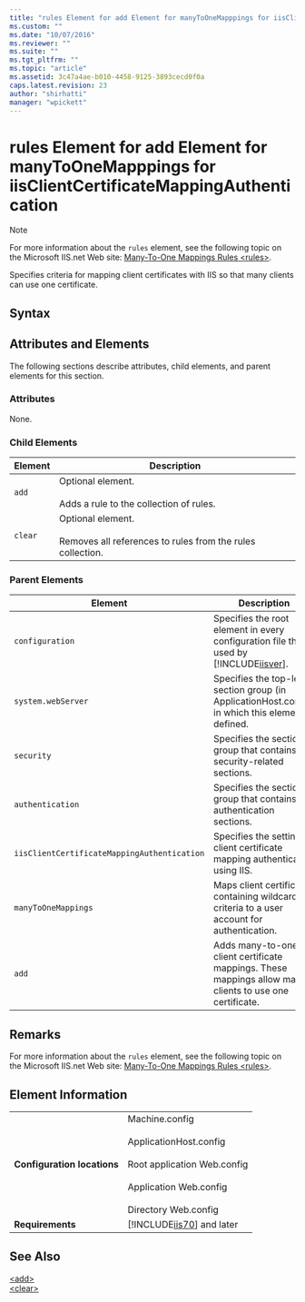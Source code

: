 ```yaml
---
title: "rules Element for add Element for manyToOneMapppings for iisClientCertificateMappingAuthentication | Microsoft Docs"
ms.custom: ""
ms.date: "10/07/2016"
ms.reviewer: ""
ms.suite: ""
ms.tgt_pltfrm: ""
ms.topic: "article"
ms.assetid: 3c47a4ae-b010-4458-9125-3893cecd0f0a
caps.latest.revision: 23
author: "shirhatti"
manager: "wpickett"
---
```

# rules Element for add Element for manyToOneMapppings for iisClientCertificateMappingAuthentication
> [!NOTE]
>  For more information about the `rules` element, see the following topic on the Microsoft IIS.net Web site: [Many-To-One Mappings Rules \<rules>](http://www.iis.net/ConfigReference/system.webServer/security/authentication/iisClientCertificateMappingAuthentication/manyToOneMappings/add/rules).  
  
 Specifies criteria for mapping client certificates with IIS so that many clients can use one certificate.  
  
## Syntax  
  
## Attributes and Elements  
 The following sections describe attributes, child elements, and parent elements for this section.  
  
### Attributes  
 None.  
  
### Child Elements  
  
|Element|Description|  
|-------------|-----------------|  
|`add`|Optional element.<br /><br /> Adds a rule to the collection of rules.|  
|`clear`|Optional element.<br /><br /> Removes all references to rules from the rules collection.|  
  
### Parent Elements  
  
|Element|Description|  
|-------------|-----------------|  
|`configuration`|Specifies the root element in every configuration file that is used by [!INCLUDE[iisver](../../reference/admin/includes/iisver-md.md)].|  
|`system.webServer`|Specifies the top-level section group (in ApplicationHost.config) in which this element is defined.|  
|`security`|Specifies the section group that contains security-related sections.|  
|`authentication`|Specifies the section group that contains authentication sections.|  
|`iisClientCertificateMappingAuthentication`|Specifies the settings client certificate mapping authentication using IIS.|  
|`manyToOneMappings`|Maps client certificates containing wildcard criteria to a user account for authentication.|  
|`add`|Adds many-to-one client certificate mappings. These mappings allow many clients to use one certificate.|  
  
## Remarks  
 For more information about the `rules` element, see the following topic on the Microsoft IIS.net Web site: [Many-To-One Mappings Rules \<rules>](http://www.iis.net/ConfigReference/system.webServer/security/authentication/iisClientCertificateMappingAuthentication/manyToOneMappings/add/rules).  
  
## Element Information  
  
|||  
|-|-|  
|**Configuration locations**|Machine.config<br /><br /> ApplicationHost.config<br /><br /> Root application Web.config<br /><br /> Application Web.config<br /><br /> Directory Web.config|  
|**Requirements**|[!INCLUDE[iis70](../../reference/admin/includes/iis70-md.md)] and later|  
  
## See Also  
 [\<add>](../../reference/admin/f35ece72-a6c4-42f0-aa4e-4e4f494e9a47.md)   
 [\<clear>](../../reference/admin/5c100b78-b236-497c-aa27-be29d3638107.md)
